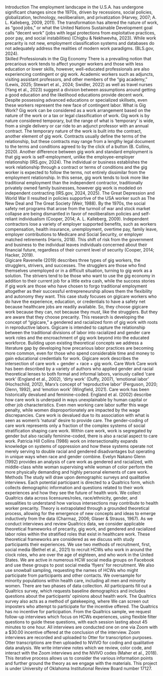 Introduction
The employment landscape in the U.S.A. has undergone significant changes since the 1970s, driven by recessions, social policies, globalization, technology, neoliberalism, and privatization (Harvey, 2007; A. L. Kalleberg, 2009, 2011). The transformation has altered the nature of work, as “good jobs,” or what the United Nations Sustainable Development goal calls “decent work” (jobs with legal protections from exploitative practices, poor pay, and social instabilities) (Chigbu & Nekhwevha, 2023). While work precarity is not new, employment classification systems and databases do not adequately address the realities of modern work paradigms. (BLS.gov, 2024).  
Skilled Professionals in the Gig Economy
There is a prevailing notion that precarious work tends to affect younger workers and those with less education or lower skills, however, well-educated professionals are also experiencing contingent or gig work. Academic workers such as adjuncts, visiting assistant professors, and  other members of the “gig academy,” (Lewis, 2025; Stewart et al., 2024; Swidler, 2022) as well as travel nurses (Yang et al., 2023) suggest a division between assumptions around getting a good education and the likelihood educations provide decent work. Despite possessing advanced educations or specialized skillsets, even these workers represent the new face of contingent labor.
What is Gig Work?
Gig work can be considered as a work arrangement based on the nature of the work or a tax or legal classification of work. Gig work is by nature considered temporary, but the range of what is ‘temporary’ is wide, from a single delivery or car ride to an adjunct professor with an annual contract. The temporary nature of the work is built into the contract, another element of gig work. Contracts usually define the terms of the relationship, but these contracts may range from a lengthy legal document to the terms and conditions agreed to by the click of a button (B. Collins, 2020). Another difference between gig work and standard employment is that gig work is self-employment, unlike the employee-employer relationship (IRS.gov, 2024). The individual or business establishes the work relationship through a contract or terms of conditions and the gig worker is expected to follow the terms, not entirely dissimilar from the employment relationship. In this sense, gig work tends to look more like traditional employment than the independent contractor, traditionally privately owned family businesses, however gig work is modeled on independent contracting (IRS.gov, 2024, 2025).
The Great Depression and World War II resulted in policies supportive of the USA worker such as The New Deal and The Great Society (Weir, 1988). By the 1970s, the social safety net programs that arose from the turmoil of war and stock market collapse are being dismantled in favor of neoliberalism policies and self-reliant individualism (Cooper, 2014; A. L. Kalleberg, 2009). Independent contractors lose a variety of employer supported benefits, such as workers compensation, health insurance, unemployment, overtime pay, family leave, employer contributions to Medicare and Social Security, or employer matched retirements (Harris, 2018). This shift of risk from the government and business to the individual leaves individuals concerned about their financial future, regardless of their current level of security (Cooper, 2014; Hacker, 2019).             
Gigicare
Ravenelle (2019) describes three types of gig workers, the strugglers, strivers, and successes. The strugglers are those who find themselves unemployed or in a difficult situation, turning to gig work as a solution. The strivers tend to be those who want to use the gig economy in addition to their current job for a little extra cash, while the success stories if gig work are those who have chosen to forgo traditional employment altogether as their successful entrepreneurship allows them the flexibility and autonomy they want. This case study focuses on gigicare workers who do have the experience, education, or credentials to have a safety net because healthcare jobs are readily available. So, they choose gigicare work because they can, not because they must, like the strugglers. But they are aware that they choose precarity. This research is developing the concept of “gigicare,” a gendered and racialized form of gig work with roots in reproductive labors. Gigicare is intended to capture the relationship between the traditional divisions of labor into racialized and gender care work roles and the encroachment of gig work beyond into the educated workforce. Building upon existing theoretical concepts we address a literature gap by developing how precarious labor practices are becoming more common, even for those who spend considerable time and money to gain educational credentials for work. Gigicare work describes the intersection of care work + gender + race + gig work. 
Care Work
Care work has been described by a variety of authors who applied gender and racial theoretical lenses to both formal and informal labors, variously called ‘care work’ (England et al., 2002), ‘dirty work’ (Duffy, 2007), ‘emotional labor’ (Hochschild, 2012), Marx’s concept of ‘reproductive labor’ (Ferguson, 2020; Glenn, 1992), and ‘emotion work’ (Wingfield, 2021). Care work has been historically devalued and feminine-coded. England et al. (2002) describe how care work is underpaid in ways unexplainable by human capital or other job characteristics. Even men working care labor suffer this wage penalty, while women disproportionately are impacted by the wage discrepancies. Care work is devalued due to its association with what is seen as women’s ‘natural’ desire to provide care. The gender-coding of care work represents only a fraction of the complex systems of social stratification shaping care work. Within care work, work is segregated by gender but also racially feminine-coded, there is also a racial aspect to care work. Patricia Hill Collins (1986) work on intersectionality expands knowledge on systems of oppression and how these systems operate not merely serving to double racial and gendered disadvantages but operating in unique ways when race and gender combine. Evelyn Nakano Glenn (1992) provides an analysis of care work as gendered and racialized, with middle-class white woman supervising while woman of color perform the more physically demanding and highly personal elements of care work. 
Methods
The study will draw upon demographic surveys and qualitative interviews. Each potential participant is directed to a Qualtrics form, which collects demographic information and questions related to their work experiences and how they see the future of health work. We collect Qualtrics data across licensures/roles, race/ethnicity, gender, and sexualities to understand how various intersections may contribute to health worker precarity. Theory is extrapolated through a grounded theoretical process, allowing for the emergence of new concepts and ideas to emerge inductively from the data (Charmaz, 2006; Glaser & Strauss, 1967). As we conduct interviews and review Qualtrics data, we consider applicable theoretical frameworks of precarity, gig work, and gendered and racialized labor roles within the stratified roles that exist in healthcare work. These theoretical frameworks are considered as we discuss with study participants their experiences. We use two methods of recruitment, first, social media (Bethel et al., 2021) to recruit HCWs who work in around the clock roles, who are over the age of eighteen, and who work in the United States. We are active in numerous HCW social media groups on Facebook and use these groups to post social media ‘flyers’ for recruitment. We also use snowball sampling, requesting the names of HCWs who might participate from participants and other contacts. We oversample for minority populations within health care, including all men and minority women. There are two phases of data collection. All participants fill out a Qualtrics survey, which requests baseline demographics and includes questions about the participants’ opinions about health work. The Qualtrics survey also acts as a method of gatekeeping, where We can screen out imposters who attempt to participate for the incentive offered. The Qualtrics has no incentive for participation. From the Qualtrics sample, we request follow-up interviews which focus on HCWs experiences, using flexible filter questions to guide these questions, with each session lasting about 45 minutes to one hour. All interviews are conducted one on one via Zoom with a $30.00 incentive offered at the conclusion of the interview. Zoom interviews are recorded and uploaded to Otter for transcription purposes. Otter transcriptions are then uploaded to NVIVO for coding and qualitative data analysis. We write interview notes which we review, color code, and interact with the Zoom interviews and the NVIVO codes (Maher et al., 2018). This iterative process allows us to consider the various information points and further ground the theory as we engage with the materials. This project is under University of Oklahoma Institutional Review Board number 17127. 

